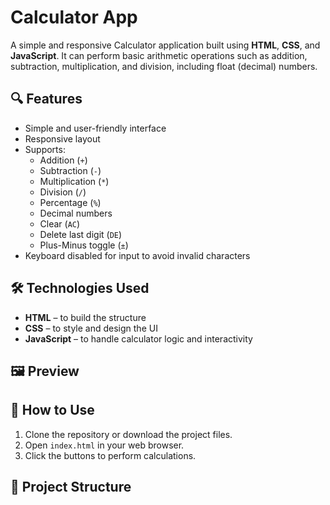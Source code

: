 
# Calculator App

A simple and responsive Calculator application built using **HTML**, **CSS**, and **JavaScript**. It can perform basic arithmetic operations such as addition, subtraction, multiplication, and division, including float (decimal) numbers.

## 🔍 Features

- Simple and user-friendly interface
- Responsive layout
- Supports:
  - Addition (`+`)
  - Subtraction (`-`)
  - Multiplication (`*`)
  - Division (`/`)
  - Percentage (`%`)
  - Decimal numbers
  - Clear (`AC`)
  - Delete last digit (`DE`)
  - Plus-Minus toggle (`±`)
- Keyboard disabled for input to avoid invalid characters

## 🛠️ Technologies Used

- **HTML** – to build the structure
- **CSS** – to style and design the UI
- **JavaScript** – to handle calculator logic and interactivity

## 🖼️ Preview

 

## 🚀 How to Use

1. Clone the repository or download the project files.
2. Open `index.html` in your web browser.
3. Click the buttons to perform calculations.

## 📁 Project Structure

